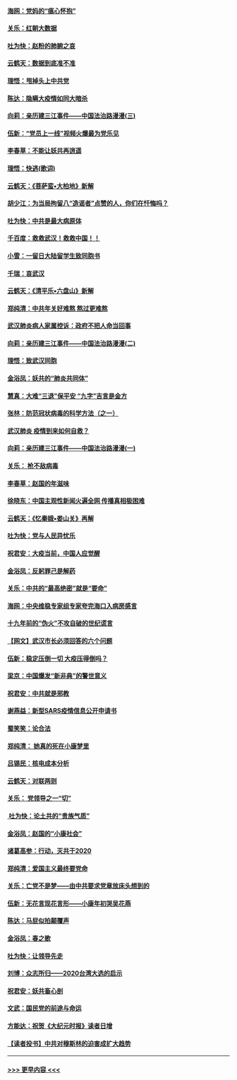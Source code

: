 #### [海网：党妈的“瘟心怀抱”](../pages/nsc993/n11840740.md?t=02041431) 
#### [关乐：红朝大数据](../pages/nsc993/n11840675.md?t=02041431) 
#### [吐为快：赵粉的肺腑之哀](../pages/nsc993/n11840618.md?t=02041431) 
#### [云鹤天：数据到底准不准](../pages/nsc993/n11840325.md?t=02041431) 
#### [理悟：甩掉头上中共党](../pages/nsc993/n11838826.md?t=02041431) 
#### [陈达：隐瞒大疫情如同大暗杀](../pages/nsc993/n11838771.md?t=02041431) 
#### [向莉：亲历建三江事件——中国法治路漫漫(三)](../pages/nsc993/n11831825.md?t=02041431) 
#### [伍新：“党员上一线”视频火爆最为党乐见](../pages/nsc993/n11838200.md?t=02041431) 
#### [李春草：不能让妖共再逍遥](../pages/nsc993/n11838102.md?t=02041431) 
#### [理悟：快逃(歌词)](../pages/nsc993/n11838083.md?t=02041431) 
#### [云鹤天：《菩萨蛮▪大柏地》新解](../pages/nsc993/n11838059.md?t=02041431) 
#### [胡少江：为当局拘留八“造谣者”点赞的人，你们在忏悔吗？](../pages/nsc993/n11836801.md?t=02041431) 
#### [吐为快：中共是最大病原体](../pages/nsc993/n11836748.md?t=02041431) 
#### [千百度：救救武汉！救救中国！！](../pages/nsc993/n11836145.md?t=02041431) 
#### [小雪：一留日大陆留学生致同胞书](../pages/nsc993/n11834624.md?t=02041431) 
#### [千瑞：哀武汉](../pages/nsc993/n11833647.md?t=02041431) 
#### [云鹤天：《清平乐▪六盘山》新解](../pages/nsc993/n11833611.md?t=02041431) 
#### [郑纯清：中共年关好难熬 熬过更难熬](../pages/nsc993/n11833489.md?t=02041431) 
#### [武汉肺炎病人家属控诉：政府不把人命当回事](../pages/nsc993/n11833205.md?t=02041431) 
#### [向莉：亲历建三江事件——中国法治路漫漫(二)](../pages/nsc993/n11829102.md?t=02041431) 
#### [理悟：致武汉同胞](../pages/nsc993/n11831522.md?t=02041431) 
#### [金浴凤：妖共的“肺炎共同体”](../pages/nsc993/n11829448.md?t=02041431) 
#### [慧真：大难“三退”保平安 “九字”吉言是金方](../pages/nsc993/n11829501.md?t=02041431) 
#### [张林：防范冠状病毒的科学方法（之一）](../pages/nsc993/n11828618.md?t=02041431) 
#### [武汉肺炎 疫情到来如何自救？](../pages/nsc993/n11827632.md?t=02041431) 
#### [向莉：亲历建三江事件——中国法治路漫漫(一)](../pages/nsc993/n11827190.md?t=02041431) 
#### [关乐： 枪不敌病毒](../pages/nsc993/n11826746.md?t=02041431) 
#### [李春草：赵国的年滋味](../pages/nsc993/n11826321.md?t=02041431) 
#### [徐晓东：中国主观性新闻火遍全网 传播真相极困难](../pages/nsc993/n11826508.md?t=02041431) 
#### [云鹤天：《忆秦娥▪娄山关》再解](../pages/nsc993/n11824682.md?t=02041431) 
#### [吐为快：党与人民异忧乐](../pages/nsc993/n11824660.md?t=02041431) 
#### [祝君安：大疫当前，中国人应觉醒](../pages/nsc993/n11821946.md?t=02041431) 
#### [金浴凤：反躬罪己是解药](../pages/nsc993/n11820280.md?t=02041431) 
#### [关乐：中共的“最高绝密”就是“要命”](../pages/nsc993/n11816946.md?t=02041431) 
#### [海网：中央维稳专家组专家夸完海口入病房感言](../pages/nsc993/n11815138.md?t=02041431) 
#### [十九年前的“伪火”不攻自破的世纪谎言](../pages/nsc993/n11813238.md?t=02041431) 
#### [【网文】武汉市长必须回答的六个问题](../pages/nsc993/n11813848.md?t=02041431) 
#### [伍新：稳定压倒一切 大疫压得倒吗？](../pages/nsc993/n11812634.md?t=02041431) 
#### [梁京：中国爆发“新非典”的警世意义](../pages/nsc993/n11812554.md?t=02041431) 
#### [祝君安：中共就是邪教](../pages/nsc993/n11812431.md?t=02041431) 
#### [谢燕益：新型SARS疫情信息公开申请书](../pages/nsc993/n11808840.md?t=02041431) 
#### [蜀笑笑：论合法](../pages/nsc993/n11808064.md?t=02041431) 
#### [郑纯清： 她真的死在小康梦里](../pages/nsc993/n11806623.md?t=02041431) 
#### [吕锡民：核电成本分析](../pages/nsc993/n11806284.md?t=02041431) 
#### [云鹤天：对联两则](../pages/nsc993/n11805957.md?t=02041431) 
#### [关乐： 党领导之一“切”](../pages/nsc993/n11804505.md?t=02041431) 
#### [ 吐为快：论土共的“贵族气质”](../pages/nsc993/n11804490.md?t=02041431) 
#### [金浴凤：赵国的“小康社会”](../pages/nsc993/n11804452.md?t=02041431) 
#### [诸葛高参：行动，灭共于2020](../pages/nsc993/n11804120.md?t=02041431) 
#### [郑纯清：爱国主义最终要党命](../pages/nsc993/n11802197.md?t=02041431) 
#### [关乐：亡党不是梦——由中共要求党章放床头想到的](../pages/nsc993/n11802156.md?t=02041431) 
#### [伍新：无花言现花言形——小康年初哭吴花燕](../pages/nsc993/n11800044.md?t=02041431) 
#### [陈达：马屁似拍颠覆声](../pages/nsc993/n11800010.md?t=02041431) 
#### [金浴凤：春之歌](../pages/nsc993/n11797687.md?t=02041431) 
#### [吐为快：让领导先走](../pages/nsc993/n11797512.md?t=02041431) 
#### [刘博：众志所归——2020台湾大选的启示](../pages/nsc993/n11796878.md?t=02041431) 
#### [祝君安：妖共畜心剖](../pages/nsc993/n11794273.md?t=02041431) 
#### [文武：国民党的前途与命运](../pages/nsc993/n11794198.md?t=02041431) 
#### [方能达：祝贺《大纪元时报》读者日增](../pages/nsc993/n11793807.md?t=02041431) 
#### [【读者投书】中共对穆斯林的迫害成扩大趋势](../pages/nsc993/n11791371.md?t=02041431) 

----
#### [ >>> 更早内容 <<< ](../indexes/nsc993-earlier.md)
